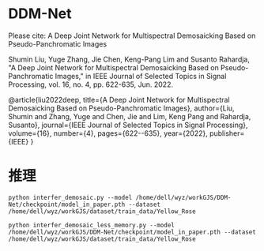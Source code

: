 # DDM-Net
Please cite: A Deep Joint Network for Multispectral Demosaicking Based on Pseudo-Panchromatic Images

Shumin Liu, Yuge Zhang, Jie Chen, Keng-Pang Lim and Susanto Rahardja, "A Deep Joint Network for Multispectral Demosaicking Based on Pseudo-Panchromatic Images," in IEEE Journal of Selected Topics in Signal Processing, vol. 16, no. 4, pp. 622-635, Jun. 2022.

@article{liu2022deep,
  title={A Deep Joint Network for Multispectral Demosaicking Based on Pseudo-Panchromatic Images},
  author={Liu, Shumin and Zhang, Yuge and Chen, Jie and Lim, Keng Pang and Rahardja, Susanto},
  journal={IEEE Journal of Selected Topics in Signal Processing},
  volume={16},
  number={4},
  pages={622--635},
  year={2022},
  publisher={IEEE}
}

# 推理

```
python interfer_demosaic.py --model /home/dell/wyz/workGJS/DDM-Net/checkpoint/model_in_paper.pth --dataset /home/dell/wyz/workGJS/dataset/train_data/Yellow_Rose
```

```
python interfer_demosaic_less_memory.py --model /home/dell/wyz/workGJS/DDM-Net/checkpoint/model_in_paper.pth --dataset /home/dell/wyz/workGJS/dataset/train_data/Yellow_Rose
```